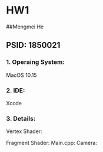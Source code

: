 # HW1

##Mengmei He
## PSID: 1850021

### 1. Operaing System:
MacOS 10.15

### 2. IDE:
Xcode

### 3. Details:
Vertex Shader:

Fragment Shader:
Main.cpp:
Camera:

